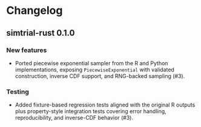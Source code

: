 # Changelog

## simtrial-rust 0.1.0

### New features

- Ported piecewise exponential sampler from the R and Python implementations,
  exposing `PiecewiseExponential` with validated construction,
  inverse CDF support, and RNG-backed sampling (#3).

### Testing

- Added fixture-based regression tests aligned with the original R outputs
  plus property-style integration tests covering error handling,
  reproducibility, and inverse-CDF behavior (#3).
